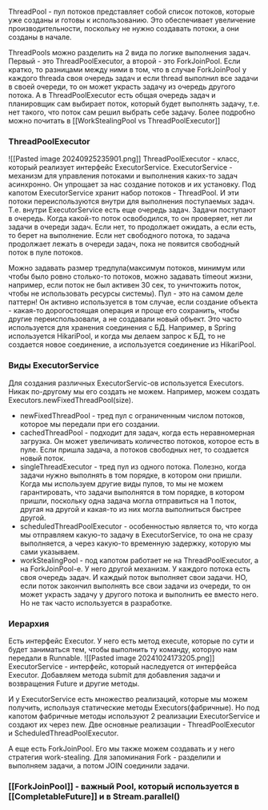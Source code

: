 ThreadPool - пул потоков представляет собой список потоков, которые уже созданы и готовы к использованию. Это обеспечивает увеличение производительности, поскольку не нужно создавать потоки, а они созданы в начале. 

ThreadPools можно разделить на 2 вида по логике выполнения задач. Первый - это ThreadPoolExecutor, а второй - это ForkJoinPool. Если кратко, то разницами между ними в том, что в случае ForkJoinPool у каждого threada своя очередь задач и если thread выполнил все задачи в своей очереди, то он может украсть задачу из очередь другого потока. А в ThreadPoolExecutor есть общая очередь задач и планировщик сам выбирает поток, который будет выполнять задачу, т.е. нет такого, что поток сам решил выбрать себе задачу. Более подробно можно почитать в [[WorkStealingPool vs ThreadPoolExecutor]]

### ThreadPoolExecutor

![[Pasted image 20240925235901.png]]
ThreadPoolExecutor - класс, который реализует интерфейс ExecutorService. ExecutorService - механизм для управления потоками и выполнения каких-то задач асинхронно. Он упрощает за нас создание потоков и их установку. Под капотом ExecutorService хранит набор потоков - ThreadPool. И эти потоки переиспользуются внутри для выполнения поступаемых задач. Т.е. внутри ExecutorService есть еще очередь задач. Задачи поступают в очередь. Когда какой-то поток освободился, то он проверяет, нет ли задачи в очереди задач. Если нет, то продолжает ожидать, а если есть, то берет на выполнение. Если нет свободного потока, то задача продолжает лежать в очереди задач, пока не появится свободный поток в пуле потоков.

 Можно задавать размер тредпула(максимум потоков, минимум или чтобы было ровно столько-то потоков, можно задавать timeout жизни, например, если поток не был активен 30 сек, то уничтожить поток, чтобы не использовать ресурсы системы). Пул - это на самом деле паттерн! Он активно используется в том случае, если создание объекта - какая-то дорогостоящая операция и проще его сохранить, чтобы другие переиспользовали, а не создавали новый объект. Это часто используется для хранения соединения с БД. Например, в Spring используется HikariPool, и когда мы делаем запрос к БД, то не создается новое соединение, а используется соединение из HikariPool.

### Виды ExecutorService
Для создания различных ExecutorServic-ов используется Executors. Никак по-другому мы его создать не можем. Например, можем создать Executors.newFixedThreadPool(size).
- newFixedThreadPool - тред пул с ограниченным числом потоков, которое мы передали при его создании.
- cachedThreadPool - подходит для задач, когда есть неравномерная загрузка. Он может увеличивать количество потоков, которое есть в пуле. Если пришла задача, а потоков свободных нет, то создается новый поток.
- singleThreadExecutor - тред пул из одного потока. Полезно, когда задачи нужно выполнять в том порядке, в котором они пришли. Когда мы используем другие виды пулов, то мы не можем гарантировать, что задачи выполнятся в том порядке, в котором пришли, поскольку одна задача могла отправиться на 1 поток, другая на другой и какая-то из них могла выполниться быстрее другой.
- scheduledThreadPoolExecutor - особенностью является то, что когда мы отправляем какую-то задачу в ExecutorService, то она не сразу выполняется, а через какую-то временную задержку, которую мы сами указываем.
- workStealingPool - под капотом работает не на ThreadPoolExecutor, а на ForkJoinPool-е. У него другой механизм. У каждого потока есть своя очередь задач. И каждый поток выполняет свои задачи. НО, если поток закончил выполнять все свои задачи из очереди, то он может украсть задачу у другого потока и выполнить ее вместо него. Но не так часто используется в разработке.


### Иерархия 
Есть интерфейс Executor. У него есть метод execute, которые по сути и будет заниматься тем, чтобы выполнить ту команду, которую нам передали в Runnable. 
![[Pasted image 20241024173205.png]]
ExecutorService - интерфейс, который наследуется от интерфейса Executor.
Добавляем метода submit для добавления задачи и возвращения Future и другие методы.

И у ExecutorService есть множество реализаций, которые мы можем получить, используя статические методы Executors(фабричные). Но под капотом фабричные методы используют 2 реализации ExecutorService и создают их через new. 
Две основные реализации - ThreadPoolExecutor и ScheduledThreadPoolExecutor. 

А еще есть ForkJoinPool. Его мы также можем создавать и у него стратегия work-stealing. Для запоминания Fork - разделили и выполняем задачи, а потом JOIN соединили задачи.

### [[ForkJoinPool]] - важный Pool, который используется в [[CompletableFuture]] и в Stream.parallel()